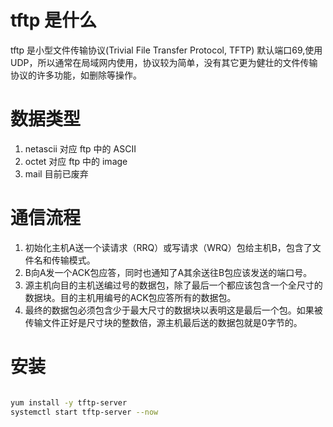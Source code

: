 # tftp 是什么
tftp 是小型文件传输协议(Trivial File Transfer Protocol, TFTP) 默认端口69,使用UDP，所以通常在局域网内使用，协议较为简单，没有其它更为健壮的文件传输协议的许多功能，如删除等操作。 


# 数据类型
1. netascii 对应 ftp 中的 ASCII
2. octet 对应 ftp 中的 image
3. mail 目前已废弃

# 通信流程
1. 初始化主机A送一个读请求（RRQ）或写请求（WRQ）包给主机B，包含了文件名和传输模式。
2. B向A发一个ACK包应答，同时也通知了A其余送往B包应该发送的端口号。 
3. 源主机向目的主机送编过号的数据包，除了最后一个都应该包含一个全尺寸的数据块。目的主机用编号的ACK包应答所有的数据包。 
4. 最终的数据包必须包含少于最大尺寸的数据块以表明这是最后一个包。如果被传输文件正好是尺寸块的整数倍，源主机最后送的数据包就是0字节的。 


# 安装 
```bash

yum install -y tftp-server
systemctl start tftp-server --now
```
